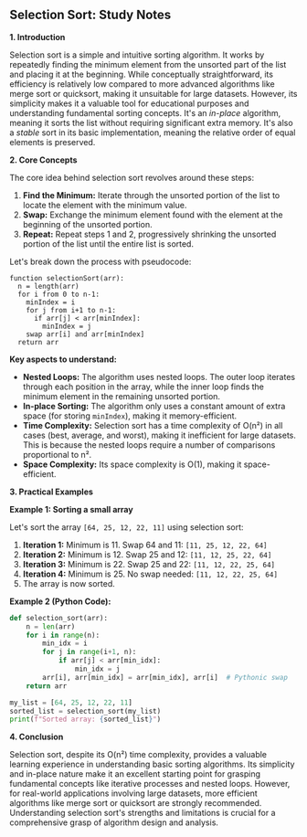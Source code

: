 ## Selection Sort: Study Notes

**1. Introduction**

Selection sort is a simple and intuitive sorting algorithm.  It works by repeatedly finding the minimum element from the unsorted part of the list and placing it at the beginning.  While conceptually straightforward, its efficiency is relatively low compared to more advanced algorithms like merge sort or quicksort, making it unsuitable for large datasets. However, its simplicity makes it a valuable tool for educational purposes and understanding fundamental sorting concepts.  It's an *in-place* algorithm, meaning it sorts the list without requiring significant extra memory.  It's also a *stable* sort in its basic implementation, meaning the relative order of equal elements is preserved.


**2. Core Concepts**

The core idea behind selection sort revolves around these steps:

1. **Find the Minimum:**  Iterate through the unsorted portion of the list to locate the element with the minimum value.
2. **Swap:** Exchange the minimum element found with the element at the beginning of the unsorted portion.
3. **Repeat:** Repeat steps 1 and 2, progressively shrinking the unsorted portion of the list until the entire list is sorted.

Let's break down the process with pseudocode:

```
function selectionSort(arr):
  n = length(arr)
  for i from 0 to n-1:
    minIndex = i
    for j from i+1 to n-1:
      if arr[j] < arr[minIndex]:
        minIndex = j
    swap arr[i] and arr[minIndex]
  return arr
```

**Key aspects to understand:**

* **Nested Loops:** The algorithm uses nested loops. The outer loop iterates through each position in the array, while the inner loop finds the minimum element in the remaining unsorted portion.
* **In-place Sorting:**  The algorithm only uses a constant amount of extra space (for storing `minIndex`), making it memory-efficient.
* **Time Complexity:** Selection sort has a time complexity of O(n²) in all cases (best, average, and worst), making it inefficient for large datasets.  This is because the nested loops require a number of comparisons proportional to n².
* **Space Complexity:**  Its space complexity is O(1), making it space-efficient.

**3. Practical Examples**

**Example 1: Sorting a small array**

Let's sort the array `[64, 25, 12, 22, 11]` using selection sort:

1. **Iteration 1:** Minimum is 11. Swap 64 and 11: `[11, 25, 12, 22, 64]`
2. **Iteration 2:** Minimum is 12. Swap 25 and 12: `[11, 12, 25, 22, 64]`
3. **Iteration 3:** Minimum is 22. Swap 25 and 22: `[11, 12, 22, 25, 64]`
4. **Iteration 4:** Minimum is 25. No swap needed: `[11, 12, 22, 25, 64]`
5. The array is now sorted.

**Example 2 (Python Code):**

```python
def selection_sort(arr):
    n = len(arr)
    for i in range(n):
        min_idx = i
        for j in range(i+1, n):
            if arr[j] < arr[min_idx]:
                min_idx = j
        arr[i], arr[min_idx] = arr[min_idx], arr[i]  # Pythonic swap
    return arr

my_list = [64, 25, 12, 22, 11]
sorted_list = selection_sort(my_list)
print(f"Sorted array: {sorted_list}")
```


**4. Conclusion**

Selection sort, despite its O(n²) time complexity, provides a valuable learning experience in understanding basic sorting algorithms. Its simplicity and in-place nature make it an excellent starting point for grasping fundamental concepts like iterative processes and nested loops.  However, for real-world applications involving large datasets, more efficient algorithms like merge sort or quicksort are strongly recommended.  Understanding selection sort's strengths and limitations is crucial for a comprehensive grasp of algorithm design and analysis.